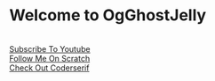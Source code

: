 <html>
<body>
<h1> Welcome to OgGhostJelly </h1>
<br> <a href="https://www.youtube.com/channel/UCD1IYOrmoXBFBArQ4lSxUYQ">Subscribe To Youtube</a>
<br> <a href="https://scratch.mit.edu/users/OgGhostJelly/">Follow Me On Scratch</a>
<br> <a href="https://github.com/coderserif">Check Out Coderserif</a>
</body>
</html>
